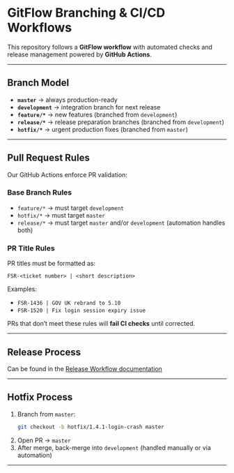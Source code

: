 # GitFlow Branching & CI/CD Workflows

This repository follows a **GitFlow workflow** with automated checks and release management powered by **GitHub Actions**.  

---

## Branch Model

- **`master`** → always production-ready  
- **`development`** → integration branch for next release  
- **`feature/*`** → new features (branched from `development`)  
- **`release/*`** → release preparation branches (branched from `development`)  
- **`hotfix/*`** → urgent production fixes (branched from `master`)  

---

## Pull Request Rules

Our GitHub Actions enforce PR validation:

### Base Branch Rules
- `feature/*` → must target `development`  
- `hotfix/*` → must target `master`  
- `release/*` → must target `master` and/or `development` (automation handles both)

### PR Title Rules
PR titles must be formatted as:

```
FSR-<ticket number> | <short description>
```

Examples:
- `FSR-1436 | GOV UK rebrand to 5.10`
- `FSR-1520 | Fix login session expiry issue`

 PRs that don’t meet these rules will **fail CI checks** until corrected.

---

## Release Process

Can be found in the [Release Workflow documentation](./release-workflow.md)

---

## Hotfix Process

1. Branch from `master`:  
   ```bash
   git checkout -b hotfix/1.4.1-login-crash master
   ```  
2. Open PR → `master`  
3. After merge, back-merge into `development` (handled manually or via automation)

---
